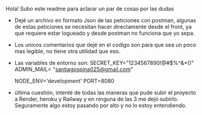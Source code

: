 Hola! Subo este readme para aclarar un par de cosas por las dudas


- Dejé un archivo en formato Json de las peticiones con postman, algunas de estas peticiones se necesitan hacer directamente desde el front, ya que requiere estar logueado y desde postman no funciona que yo sepa.

- Los unicos comentarios que dejé en el codigo son para que sea un poco mas legible, no tiene otra utilidad que eso.

- Las variables de entorno son: 
    SECRET_KEY="1234567890!@#$%^&*()"
    ADMIN_MAIL= "santiagospina025@gmail.com"

    NODE_ENV='development'
    PORT=8080
 

- última cuestión, intenté de todas las maneras que pude subir el proyecto a Render, heroku y Railway y en ninguna de las 3 me dejó subirlo. Seguramente algo estoy pasando por alto y no lo estoy entendiendo.